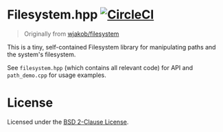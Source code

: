 # Filesystem.hpp [![CircleCI](https://circleci.com/gh/bin-build/filesystem.svg?style=svg)](https://circleci.com/gh/bin-build/filesystem)

> Originally from [wjakob/filesystem](https://github.com/wjakob/filesystem)

This is a tiny, self-contained Filesystem library for manipulating paths and the
system's filesystem.

See `filesystem.hpp` (which contains all relevant code) for API and `path_demo.cpp`
for usage examples.

# License
Licensed under the [BSD 2-Clause License](LICENSE).
